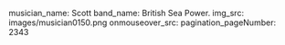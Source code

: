 musician_name: Scott
band_name: British Sea Power.
img_src: images/musician0150.png
onmouseover_src: 
pagination_pageNumber: 2343